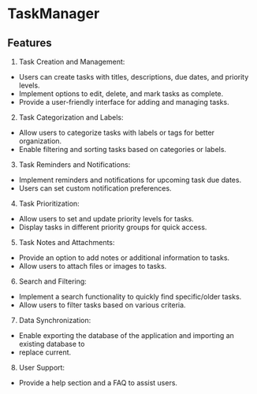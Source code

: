 # TaskManager

## Features 

1. Task Creation and Management:
- Users can create tasks with titles, descriptions, due dates, and priority levels.
- Implement options to edit, delete, and mark tasks as complete.
- Provide a user-friendly interface for adding and managing tasks.
2. Task Categorization and Labels:
- Allow users to categorize tasks with labels or tags for better organization.
- Enable filtering and sorting tasks based on categories or labels.
3. Task Reminders and Notifications:
- Implement reminders and notifications for upcoming task due dates.
- Users can set custom notification preferences.
4. Task Prioritization:
- Allow users to set and update priority levels for tasks.
- Display tasks in different priority groups for quick access.
5. Task Notes and Attachments:
- Provide an option to add notes or additional information to tasks.
- Allow users to attach files or images to tasks.
6. Search and Filtering:
- Implement a search functionality to quickly find specific/older tasks.
- Allow users to filter tasks based on various criteria.
7. Data Synchronization:
- Enable exporting the database of the application and importing an existing database to 
- replace current.
8. User Support:
- Provide a help section and a FAQ to assist users.
